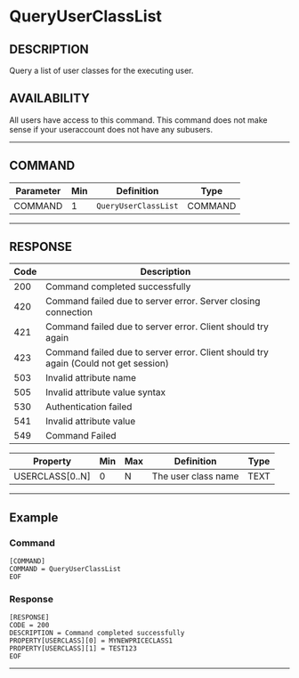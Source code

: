 # QueryUserClassList

## DESCRIPTION
Query a list of user classes for the executing user.

## AVAILABILITY
All users have access to this command. This command does not make sense if your useraccount does not have any subusers.

----
## COMMAND

Parameter | Min | Definition | Type
---- | ---- | ---- | ----
COMMAND | 1 | `QueryUserClassList` | COMMAND

----
## RESPONSE

Code | Description
---- | ----
200 | Command completed successfully
420 | Command failed due to server error. Server closing connection
421 | Command failed due to server error. Client should try again
423 | Command failed due to server error. Client should try again (Could not get session)
503 | Invalid attribute name
505 | Invalid attribute value syntax
530 | Authentication failed
541 | Invalid attribute value
549 | Command Failed

Property | Min | Max | Definition | Type
---- | ---- | ---- | ---- | ----
USERCLASS[0..N] | 0 | N | The user class name | TEXT

----
## Example

### Command

```
[COMMAND]
COMMAND = QueryUserClassList
EOF
```
### Response

```
[RESPONSE]
CODE = 200
DESCRIPTION = Command completed successfully
PROPERTY[USERCLASS][0] = MYNEWPRICECLASS1
PROPERTY[USERCLASS][1] = TEST123
EOF
```

----
